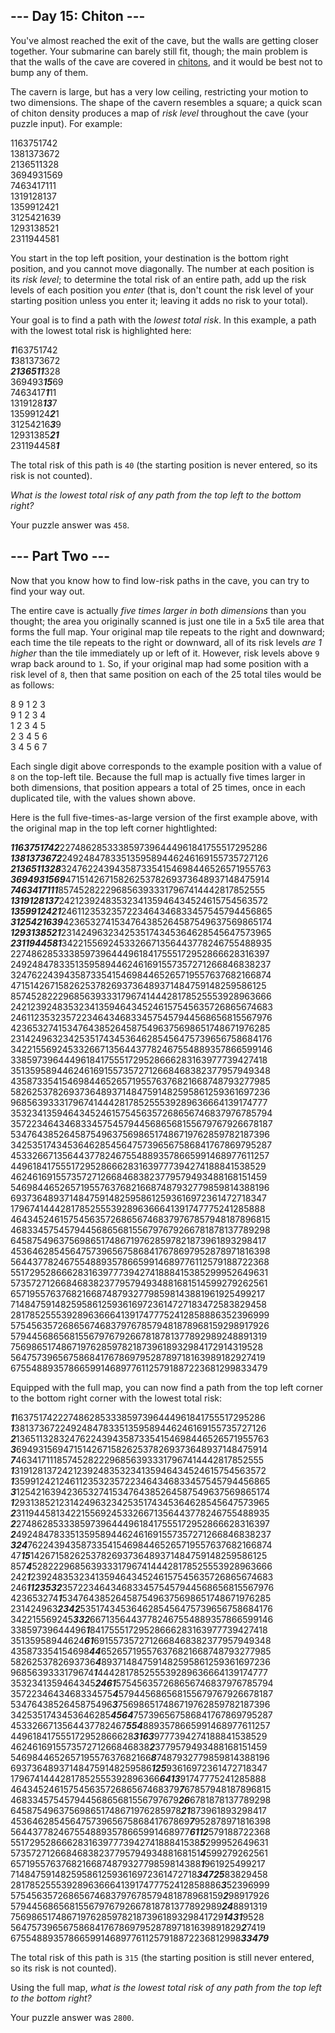 \--- Day 15: Chiton ---
-----------------------

You've almost reached the exit of the cave, but the walls are getting closer together. Your submarine can barely still fit, though; the main problem is that the walls of the cave are covered in [chitons](https://en.wikipedia.org/wiki/Chiton), and it would be best not to bump any of them.

The cavern is large, but has a very low ceiling, restricting your motion to two dimensions. The shape of the cavern resembles a square; a quick scan of chiton density produces a map of _risk level_ throughout the cave (your puzzle input). For example:

1163751742  
1381373672  
2136511328  
3694931569  
7463417111  
1319128137  
1359912421  
3125421639  
1293138521  
2311944581  
    

You start in the top left position, your destination is the bottom right position, and you cannot move diagonally. The number at each position is its _risk level_; to determine the total risk of an entire path, add up the risk levels of each position you _enter_ (that is, don't count the risk level of your starting position unless you enter it; leaving it adds no risk to your total).

Your goal is to find a path with the _lowest total risk_. In this example, a path with the lowest total risk is highlighted here:

***1***163751742  
***1***381373672  
***2136511***328  
369493***15***69  
7463417***1***11  
1319128***13***7  
13599124***2***1  
31254216***3***9  
12931385***21***  
231194458***1***  
    

The total risk of this path is `40` (the starting position is never entered, so its risk is not counted).

_What is the lowest total risk of any path from the top left to the bottom right?_

Your puzzle answer was `458`.

\--- Part Two ---
-----------------

Now that you know how to find low-risk paths in the cave, you can try to find your way out.

The entire cave is actually _five times larger in both dimensions_ than you thought; the area you originally scanned is just one tile in a 5x5 tile area that forms the full map. Your original map tile repeats to the right and downward; each time the tile repeats to the right or downward, all of its risk levels _are 1 higher_ than the tile immediately up or left of it. However, risk levels above `9` wrap back around to `1`. So, if your original map had some position with a risk level of `8`, then that same position on each of the 25 total tiles would be as follows:

8 9 1 2 3  
9 1 2 3 4  
1 2 3 4 5  
2 3 4 5 6  
3 4 5 6 7  
    

Each single digit above corresponds to the example position with a value of `8` on the top-left tile. Because the full map is actually five times larger in both dimensions, that position appears a total of 25 times, once in each duplicated tile, with the values shown above.

Here is the full five-times-as-large version of the first example above, with the original map in the top left corner hightlighted:

***1163751742***2274862853338597396444961841755517295286  
***1381373672***2492484783351359589446246169155735727126  
***2136511328***3247622439435873354154698446526571955763  
***3694931569***4715142671582625378269373648937148475914  
***7463417111***8574528222968563933317967414442817852555  
***1319128137***2421239248353234135946434524615754563572  
***1359912421***2461123532357223464346833457545794456865  
***3125421639***4236532741534764385264587549637569865174  
***1293138521***2314249632342535174345364628545647573965  
***2311944581***3422155692453326671356443778246755488935  
22748628533385973964449618417555172952866628316397  
24924847833513595894462461691557357271266846838237  
32476224394358733541546984465265719557637682166874  
47151426715826253782693736489371484759148259586125  
85745282229685639333179674144428178525553928963666  
24212392483532341359464345246157545635726865674683  
24611235323572234643468334575457944568656815567976  
42365327415347643852645875496375698651748671976285  
23142496323425351743453646285456475739656758684176  
34221556924533266713564437782467554889357866599146  
33859739644496184175551729528666283163977739427418  
35135958944624616915573572712668468382377957949348  
43587335415469844652657195576376821668748793277985  
58262537826937364893714847591482595861259361697236  
96856393331796741444281785255539289636664139174777  
35323413594643452461575456357268656746837976785794  
35722346434683345754579445686568155679767926678187  
53476438526458754963756986517486719762859782187396  
34253517434536462854564757396567586841767869795287  
45332667135644377824675548893578665991468977611257  
44961841755517295286662831639777394274188841538529  
46246169155735727126684683823779579493488168151459  
54698446526571955763768216687487932779859814388196  
69373648937148475914825958612593616972361472718347  
17967414442817852555392896366641391747775241285888  
46434524615754563572686567468379767857948187896815  
46833457545794456865681556797679266781878137789298  
64587549637569865174867197628597821873961893298417  
45364628545647573965675868417678697952878971816398  
56443778246755488935786659914689776112579188722368  
55172952866628316397773942741888415385299952649631  
57357271266846838237795794934881681514599279262561  
65719557637682166874879327798598143881961925499217  
71484759148259586125936169723614727183472583829458  
28178525553928963666413917477752412858886352396999  
57545635726865674683797678579481878968159298917926  
57944568656815567976792667818781377892989248891319  
75698651748671976285978218739618932984172914319528  
56475739656758684176786979528789718163989182927419  
67554889357866599146897761125791887223681299833479  
    

Equipped with the full map, you can now find a path from the top left corner to the bottom right corner with the lowest total risk:

***1***1637517422274862853338597396444961841755517295286  
***1***3813736722492484783351359589446246169155735727126  
***2***1365113283247622439435873354154698446526571955763  
***3***6949315694715142671582625378269373648937148475914  
***7***4634171118574528222968563933317967414442817852555  
***1***3191281372421239248353234135946434524615754563572  
***1***3599124212461123532357223464346833457545794456865  
***3***1254216394236532741534764385264587549637569865174  
***1***2931385212314249632342535174345364628545647573965  
***2***3119445813422155692453326671356443778246755488935  
***2***2748628533385973964449618417555172952866628316397  
***2***4924847833513595894462461691557357271266846838237  
***324***76224394358733541546984465265719557637682166874  
47***15***1426715826253782693736489371484759148259586125  
857***4***5282229685639333179674144428178525553928963666  
242***1***2392483532341359464345246157545635726865674683  
246***1123532***3572234643468334575457944568656815567976  
423653274***1***5347643852645875496375698651748671976285  
231424963***2342***5351743453646285456475739656758684176  
342215569245***332***66713564437782467554889357866599146  
33859739644496***1***84175551729528666283163977739427418  
35135958944624***61***6915573572712668468382377957949348  
435873354154698***44***652657195576376821668748793277985  
5826253782693736***4***893714847591482595861259361697236  
9685639333179674***1***444281785255539289636664139174777  
3532341359464345***2461***575456357268656746837976785794  
3572234643468334575***4***579445686568155679767926678187  
5347643852645875496***3***756986517486719762859782187396  
3425351743453646285***4564***757396567586841767869795287  
4533266713564437782467***554***8893578665991468977611257  
449618417555172952866628***3163***9777394274188841538529  
462461691557357271266846838***2***3779579493488168151459  
546984465265719557637682166***8***7487932779859814388196  
693736489371484759148259586***125***93616972361472718347  
17967414442817852555392896366***6413***91747775241285888  
46434524615754563572686567468379***7***67857948187896815  
46833457545794456865681556797679***26***6781878137789298  
645875496375698651748671976285978***21***873961893298417  
4536462854564757396567586841767869***7***952878971816398  
5644377824675548893578665991468977***6112***579188722368  
5517295286662831639777394274188841538***5***299952649631  
5735727126684683823779579493488168151***4***599279262561  
6571955763768216687487932779859814388***1***961925499217  
7148475914825958612593616972361472718***34725***83829458  
28178525553928963666413917477752412858886***3***52396999  
57545635726865674683797678579481878968159***2***98917926  
57944568656815567976792667818781377892989***24***8891319  
756986517486719762859782187396189329841729***1431***9528  
564757396567586841767869795287897181639891829***2***7419  
675548893578665991468977611257918872236812998***33479***  
    

The total risk of this path is `315` (the starting position is still never entered, so its risk is not counted).

Using the full map, _what is the lowest total risk of any path from the top left to the bottom right?_

Your puzzle answer was `2800`.
